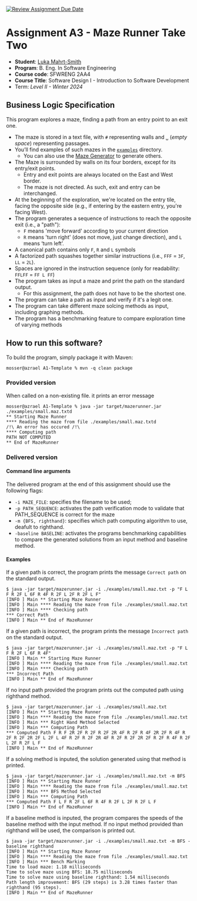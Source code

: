 [![Review Assignment Due Date](https://classroom.github.com/assets/deadline-readme-button-24ddc0f5d75046c5622901739e7c5dd533143b0c8e959d652212380cedb1ea36.svg)](https://classroom.github.com/a/8jM7fhXE)
# Assignment A3 - Maze Runner Take Two

  * **Student**: [Luka Mahrt-Smith](mahrtsml@mcmaster.ca)
  * **Program**: B. Eng. In Software Engineering
  * **Course code**: SFWRENG 2AA4
  * **Course Title**: Software Design I - Introduction to Software Development 
  * Term: *Level II - Winter 2024*

## Business Logic Specification

This program explores a maze, finding a path from an entry point to an exit one.

- The maze is stored in a text file, with `#` representing walls and `␣` (_empty space_) representing passages.
- You’ll find examples of such mazes in the [`examples`](./examples) directory. 
    - You can also use the [Maze Generator](https://github.com/ace-lectures/maze-gen) to generate others.
- The Maze is surrounded by walls on its four borders, except for its entry/exit points.
    - Entry and exit points are always located on the East and West border.
    - The maze is not directed. As such, exit and entry can be interchanged.
- At the beginning of the exploration, we're located on the entry tile, facing the opposite side (e.g., if entering by the eastern entry, you're facing West).
- The program generates a sequence of instructions to reach the opposite exit (i.e., a "path"):
    - `F` means 'move forward' according to your current direction
    - `R` means 'turn right' (does not move, just change direction), and `L` means ‘turn left’. 
- A canonical path contains only `F`, `R` and `L` symbols
- A factorized path squashes together similar instructions (i.e., `FFF` = `3F`, `LL` = `2L`).
- Spaces are ignored in the instruction sequence (only for readability: `FFLFF` = `FF L FF`)
- The program takes as input a maze and print the path on the standard output.
    - For this assignment, the path does not have to be the shortest one.
- The program can take a path as input and verify if it's a legit one.
- The program can take different maze solcing methods as input, including graphing methods.
- The program has a benchmarking feature to compare exploration time of varying methods 

## How to run this software?

To build the program, simply package it with Maven:

```
mosser@azrael A1-Template % mvn -q clean package 
```

### Provided version

When called on a non-existing file. it prints an error message

```
mosser@azrael A1-Template % java -jar target/mazerunner.jar ./examples/small.maz.txtd
** Starting Maze Runner
**** Reading the maze from file ./examples/small.maz.txtd
/!\ An error has occured /!\
**** Computing path
PATH NOT COMPUTED
** End of MazeRunner
```

### Delivered version

#### Command line arguments

The delivered program at the end of this assignment should use the following flags:

- `-i MAZE_FILE`: specifies the filename to be used;
- `-p PATH_SEQUENCE`: activates the path verification mode to validate that PATH_SEQUENCE is correct for the maze
- `-m {BFS, righthand}`: specifies which path computing algorithm to use, deafult to righthand.
- `-baseline BASELINE`: activates the programs benchmarking capabilities to compare the generated solutions from an input method and baseline method.

#### Examples

If a given path is correct, the program prints the message `Correct path` on the standard output.

```
$ java -jar target/mazerunner.jar -i ./examples/small.maz.txt -p "F L F R 2F L 6F R 4F R 2F L 2F R 2F L F"
[INFO ] Main ** Starting Maze Runner
[INFO ] Main **** Reading the maze from file ./examples/small.maz.txt
[INFO ] Main **** Checking path
*** Correct Path
[INFO ] Main ** End of MazeRunner

```

If a given path is incorrect, the program prints the message `Incorrect path` on the standard output.

```
$ java -jar target/mazerunner.jar -i ./examples/small.maz.txt -p "F L F R 2F L 6F R 4F"
[INFO ] Main ** Starting Maze Runner
[INFO ] Main **** Reading the maze from file ./examples/small.maz.txt
[INFO ] Main **** Checking path
*** Incorrect Path
[INFO ] Main ** End of MazeRunner
```

If no input path provided the program prints out the computed path using righthand method.

```
$ java -jar target/mazerunner.jar -i ./examples/small.maz.txt
[INFO ] Main ** Starting Maze Runner
[INFO ] Main **** Reading the maze from file ./examples/small.maz.txt
[INFO ] Main *** Right Hand Method Selected
[INFO ] Main *** Computing Path
*** Computed Path F R F 2R 2F R 2F R 2F 2R 4F R 2F R 4F 2R 2F R 4F R 2F R 2F 2R 2F L 2F L 4F R 2F R 2F 2R 4F R 2F R 2F 2R 2F R 2F R 4F R 2F L 2F R 2F L F
[INFO ] Main ** End of MazeRunner
```

If a solving method is inputed, the solution generated using that method is printed.

```
$ java -jar target/mazerunner.jar -i ./examples/small.maz.txt -m BFS
[INFO ] Main ** Starting Maze Runner
[INFO ] Main **** Reading the maze from file ./examples/small.maz.txt
[INFO ] Main *** BFS Method Selected
[INFO ] Main *** Computing Path
*** Computed Path F L F R 2F L 6F R 4F R 2F L 2F R 2F L F
[INFO ] Main ** End of MazeRunner
```

If a baseline method is inputed, the program compares the speeds of the baseline method with the input method.
If no input method provided than righthand will be used, the comparison is printed out.

```
$ java -jar target/mazerunner.jar -i ./examples/small.maz.txt -m BFS -baseline righthand
[INFO ] Main ** Starting Maze Runner
[INFO ] Main **** Reading the maze from file ./examples/small.maz.txt
[INFO ] Main *** Bench Marking
Time to load maze: 1.18 milliseconds
Time to solve maze using BFS: 18.75 milliseconds
Time to solve maze using baseline righthand: 1.54 milliseconds
Path length improvement: BFS (29 steps) is 3.28 times faster than righthand (95 steps).
[INFO ] Main ** End of MazeRunner
```

